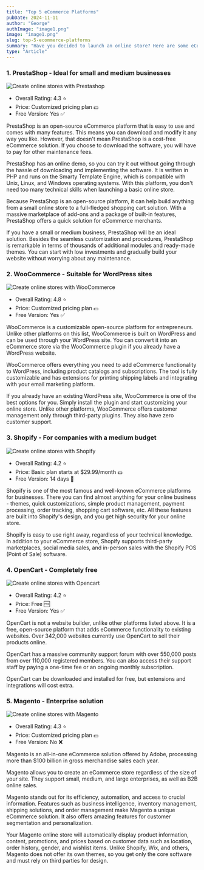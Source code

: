 ```yaml
---
title: "Top 5 eCommerce Platforms"
pubDate: 2024-11-11
author: "George"
authImage: "image1.png"
image: "image1.png"
slug: top-5-ecommerce-platforms
summary: "Have you decided to launch an online store? Here are some eCommerce platforms you could use."
type: "Article"
---
```


<article>
	<section class="mb-12">
		<h1 class="font-extrabold text-xl md:text-2xl lg:text-3xl mb-6">1. PrestaShop - Ideal for small and medium businesses</h1>
		<div class="flex items-center space-x-5 mb-12">
			<div class="logo-tech w-48">
				<img src="assets/img/tech/presta.svg" alt="Create online stores with Prestashop" />
			</div>
			<div class="procons">
				<ul>
					<li>Overall Rating: 4.3 ⭐</li>
					<li>Price: Customized pricing plan 💵</li>
					<li>Free Version: Yes ✅</li>
				</ul>
			</div>
		</div>
		<p class="mb-6">
			PrestaShop is an open-source eCommerce platform that is easy to use and comes with many features. This means you can download and modify it any way you like. However, that doesn't mean
			PrestaShop is a cost-free eCommerce solution. If you choose to download the software, you will have to pay for other maintenance fees.
		</p>
		<p class="mb-6">
			PrestaShop has an online demo, so you can try it out without going through the hassle of downloading and implementing the software. It is written in PHP and runs on the Smarty Template Engine,
			which is compatible with Unix, Linux, and Windows operating systems. With this platform, you don't need too many technical skills when launching a basic online store.
		</p>
		<p class="mb-6">
			Because PrestaShop is an open-source platform, it can help build anything from a small online store to a full-fledged shopping cart solution. With a massive marketplace of add-ons and a package
			of built-in features, PrestaShop offers a quick solution for eCommerce merchants.
		</p>
		<p class="mb-6">
			If you have a small or medium business, PrestaShop will be an ideal solution. Besides the seamless customization and procedures, PrestaShop is remarkable in terms of thousands of additional
			modules and ready-made themes. You can start with low investments and gradually build your website without worrying about any maintenance.
		</p>
	</section>
	<section class="mb-12">
		<h1 class="font-extrabold text-xl md:text-2xl lg:text-3xl mb-6">2. WooCommerce - Suitable for WordPress sites</h1>
		<div class="flex items-center space-x-5 mb-12">
			<div class="logo-tech w-48">
				<img src="assets/img/tech/woo.svg" alt="Create online stores with WooCommerce" />
			</div>
			<div class="procons">
				<ul>
					<li>Overall Rating: 4.8 ⭐</li>
					<li>Price: Customized pricing plan 💵</li>
					<li>Free Version: Yes ✅</li>
				</ul>
			</div>
		</div>
		<p class="mb-6">
			WooCommerce is a customizable open-source platform for entrepreneurs. Unlike other platforms on this list, WooCommerce is built on WordPress and can be used through your WordPress site. You can
			convert it into an eCommerce store via the WooCommerce plugin if you already have a WordPress website.
		</p>
		<p class="mb-6">
			WooCommerce offers everything you need to add eCommerce functionality to WordPress, including product catalogs and subscriptions. The tool is fully customizable and has extensions for printing
			shipping labels and integrating with your email marketing platform.
		</p>
		<p class="mb-6">
			If you already have an existing WordPress site, WooCommerce is one of the best options for you. Simply install the plugin and start customizing your online store. Unlike other platforms,
			WooCommerce offers customer management only through third-party plugins. They also have zero customer support.
		</p>
	</section>
    <section class="mb-12">
    	<h1 class="font-extrabold text-xl md:text-2xl lg:text-3xl mb-6">3. Shopify - For companies with a medium budget</h1>
    	<div class="flex items-center space-x-5 mb-12">
    		<div class="logo-tech w-48">
    			<img src="/img/tech/shopify.svg" alt="Create online stores with Shopify" />
    		</div>
    		<div class="procons">
    			<ul>
    				<li>Overall Rating: 4.2 ⭐</li>
    				<li>Price: Basic plan starts at $29.99/month 💵</li>
    				<li>Free Version: 14 days 📅</li>
    			</ul>
    		</div>
    	</div>
    	<p class="mb-6">
    		Shopify is one of the most famous and well-known eCommerce platforms for businesses. There you can find almost anything for your online business - themes, quick customizations, simple product
    		management, payment processing, order tracking, shopping cart software, etc. All these features are built into Shopify's design, and you get high security for your online store.
    	</p>
    	<p class="mb-6">
    		Shopify is easy to use right away, regardless of your technical knowledge. In addition to your eCommerce store, Shopify supports third-party marketplaces, social media sales, and in-person sales
    		with the Shopify POS (Point of Sale) software.
    	</p>
    </section>
    <section class="mb-12">
    	<h1 class="font-extrabold text-xl md:text-2xl lg:text-3xl mb-6">4. OpenCart - Completely free</h1>
    	<div class="flex items-center space-x-5 mb-12">
    		<div class="logo-tech w-48">
    			<img src="assets/img/tech/oc.svg" alt="Create online stores with Opencart" />
    		</div>
    		<div class="procons">
    			<ul>
    				<li>Overall Rating: 4.2 ⭐</li>
    				<li>Price: Free 🆓</li>
    				<li>Free Version: Yes ✅</li>
    			</ul>
    		</div>
    	</div>
    	<p class="mb-6">
    		OpenCart is not a website builder, unlike other platforms listed above. It is a free, open-source platform that adds eCommerce functionality to existing websites. Over 342,000 websites currently
    		use OpenCart to sell their products online.
    	</p>
    	<p class="mb-6">
    		OpenCart has a massive community support forum with over 550,000 posts from over 110,000 registered members. You can also access their support staff by paying a one-time fee or an ongoing
    		monthly subscription.
    	</p>
    	<p class="mb-6">OpenCart can be downloaded and installed for free, but extensions and integrations will cost extra.</p>
    </section>
    <section class="mb-12">
    	<h1 class="font-extrabold text-xl md:text-2xl lg:text-3xl mb-6">5. Magento - Enterprise solution</h1>
    	<div class="flex items-center space-x-5 mb-12">
    		<div class="logo-tech w-48">
    			<img src="/img/tech/magento.svg" alt="Create online stores with Magento" />
    		</div>
    		<div class="procons">
    			<ul>
    				<li>Overall Rating: 4.3 ⭐</li>
    				<li>Price: Customized pricing plan 💵</li>
    				<li>Free Version: No ❌</li>
    			</ul>
    		</div>
    	</div>
    	<p class="mb-6">Magento is an all-in-one eCommerce solution offered by Adobe, processing more than $100 billion in gross merchandise sales each year.</p>
    	<p class="mb-6">Magento allows you to create an eCommerce store regardless of the size of your site. They support small, medium, and large enterprises, as well as B2B online sales.</p>
    	<p class="mb-6">
    		Magento stands out for its efficiency, automation, and access to crucial information. Features such as business intelligence, inventory management, shipping solutions, and order management make
    		Magento a unique eCommerce solution. It also offers amazing features for customer segmentation and personalization.
    	</p>
    	<p class="mb-6">
    		Your Magento online store will automatically display product information, content, promotions, and prices based on customer data such as location, order history, gender, and wishlist items.
    		Unlike Shopify, Wix, and others, Magento does not offer its own themes, so you get only the core software and must rely on third parties for design.
    	</p>
    </section>
    
</article>

